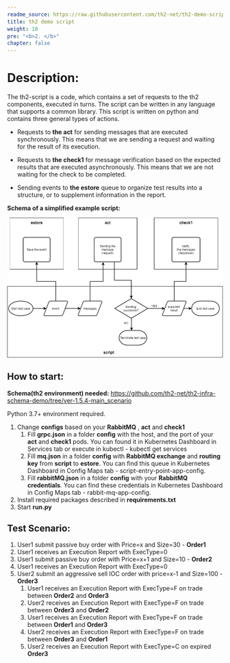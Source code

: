 ```yaml
---
readme_source: https://raw.githubusercontent.com/th2-net/th2-demo-script/ver-1.5.4-main_scenario/README.md 
title: th2 demo script
weight: 10
pre: "<b>2. </b>"
chapter: false
---
```


# Description:
The th2-script is a code, which contains a set of requests to the th2 components, executed in turns. The script can be written in any language that supports a common library. This script is written on python and contains three general types of actions.

* Requests to **the act** for sending messages that are executed synchronously. This means that we are sending a request and waiting for the result of its execution.

* Requests to **the check1** for message verification based on the expected results that are executed asynchronously. This means that we are not waiting for the check to be completed.

* Sending events to **the estore** queue to organize test results into a structure, or to supplement information in the report.

**Schema of a simplified example script:**

<img src="https://github.com/th2-net/th2-documentation/blob/master/images/demo-ver154-main/script-base-flow.png" data-canonical-src="https://github.com/th2-net/th2-documentation/blob/master/images/demo-ver154-main/script-base-flow.png"  />

## How to start:
**Schema(th2 environment) needed:** https://github.com/th2-net/th2-infra-schema-demo/tree/ver-1.5.4-main_scenario

Python 3.7+ environment required.
1. Change **configs** based on your **RabbitMQ** , **act** and **check1**
    1. Fill **grpc.json** in a folder **config** with the host, and the port of your **act** and **check1** pods. You can found it in Kubernetes Dashboard in Services tab or execute in kubectl - kubectl get services
    1. Fill **mq.json** in a folder **config** with **RabbitMQ exchange** and **routing key** from **script** to **estore**. You can find this queue in Kubernetes Dashboard in Config Maps tab - script-entry-point-app-config. 
    1. Fill **rabbitMQ.json** in a folder **config** with your **RabbitMQ credentials**. You can find these credentials in Kubernetes Dashboard in Config Maps tab - rabbit-mq-app-config.
1. Install required packages described in **requirements.txt**
1. Start **run.py**

## Test Scenario:

1. User1 submit passive buy order with Price=x and Size=30 - **Order1**
1. User1 receives an Execution Report with ExecType=0
1. User1 submit passive buy order with Price=x+1 and Size=10 - **Order2**
1. User1 receives an Execution Report with ExecType=0
1. User2 submit an aggressive sell IOC order with price=x-1 and Size=100 - **Order3**
    1. User1 receives an Execution Report with ExecType=F on trade between **Order2** and **Order3**
    1. User2 receives an Execution Report with ExecType=F on trade between **Order3** and **Order2**
    1. User1 receives an Execution Report with ExecType=F on trade between **Order1** and **Order3**
    1. User2 receives an Execution Report with ExecType=F on trade between **Order3** and **Order1**
    1. User2 receives an Execution Report with ExecType=C on expired **Order3**



